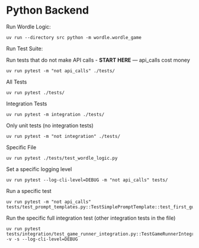 # Python Backend

Run Wordle Logic:
```shell
uv run --directory src python -m wordle.wordle_game
```

Run Test Suite:

Run tests that do not make API calls - **START HERE** — api_calls cost money
```shell
uv run pytest -m "not api_calls" ./tests/
```

All Tests
```shell
uv run pytest ./tests/
```

Integration Tests
```shell
uv run pytest -m integration ./tests/
```

Only unit tests (no integration tests)
```shell
uv run pytest -m "not integration" ./tests/
```

Specific File
```shell
uv run pytest ./tests/test_wordle_logic.py
```

Set a specific logging level
```shell
uv run pytest --log-cli-level=DEBUG -m "not api_calls" tests/
```

Run a specific test
```shell
uv run pytest -m "not api_calls" tests/test_prompt_templates.py::TestSimplePromptTemplate::test_first_guess_prompt_structure
```

Run the specific full integration test (other integration tests in the file)
```shell
uv run pytest tests/integration/test_game_runner_integration.py::TestGameRunnerIntegration::test_complete_game_end_to_end -v -s --log-cli-level=DEBUG
```